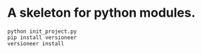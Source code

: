 # A skeleton for python modules. 

    python init_project.py
    pip install versioneer
    versioneer install
